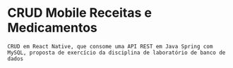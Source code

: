 # CRUD Mobile Receitas e Medicamentos
`CRUD em React Native, que consome uma API REST em Java Spring com MySQL, proposta de exercício da disciplina de laboratório de banco de dados`

